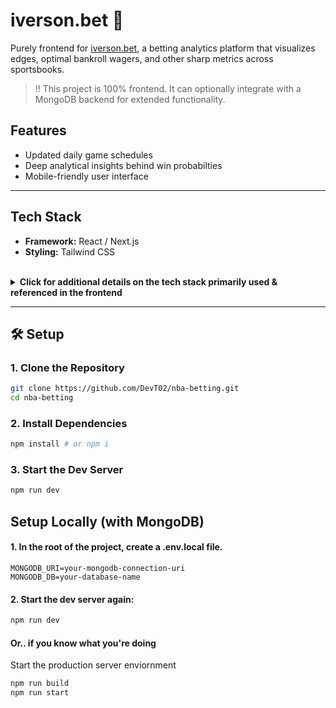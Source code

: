 # iverson.bet 🏀

Purely frontend for [iverson.bet](https://www.iverson.bet), a betting analytics platform that visualizes edges, optimal bankroll wagers, and other sharp metrics across sportsbooks.

> ‼️ This project is 100% frontend. It can optionally integrate with a MongoDB backend for extended functionality.  

## Features

- Updated daily game schedules
- Deep analytical insights behind win probabilties
- Mobile-friendly user interface

---

## Tech Stack

- **Framework:** React / Next.js  
- **Styling:** Tailwind CSS

<br/>

<details>
<summary><strong>Click for additional details on the tech stack primarily used & referenced in the frontend</strong></summary>
<br/>

- **Frontend**
  - **Icons/Tooltips:** [Lucide](https://lucide.dev) and [shadcn/ui](https://ui.shadcn.com)  
  - **State Management:** React Hooks  
  - **Caching:** In-memory caching for fast game data lookup, later will look into Redis

- **Backend**
  - **Database:** MongoDB for real-time and historical odds data  

</details>




---

## 🛠️ Setup

### 1. Clone the Repository

```bash
git clone https://github.com/DevT02/nba-betting.git
cd nba-betting
```
### 2. Install Dependencies
```python
npm install # or npm i
```
### 3. Start the Dev Server
```python
npm run dev
```

## Setup Locally (with MongoDB)
#### 1. In the root of the project, create a .env.local file.
```env
MONGODB_URI=your-mongodb-connection-uri
MONGODB_DB=your-database-name
```

#### 2. Start the dev server again:

```bash
npm run dev
```

#### Or.. if you know what you're doing
Start the production server enviornment
```bash
npm run build
npm run start
```
